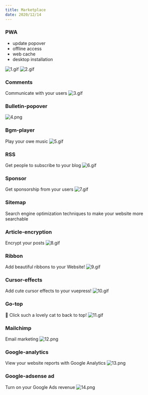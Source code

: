 ```yaml
---
title: Marketplace
date: 2020/12/14
---
```


### PWA
- update popover
- offline access
- web cache
- desktop installation

![1.gif](./image/marketplace/plugin-1.gif)
![2.gif](./image/marketplace/plugin-2.gif)
### Comments
Communicate with your users 
![3.gif](./image/marketplace/plugin-3.gif)

### Bulletin-popover
![4.png](./image/marketplace/plugin-4.png)

### Bgm-player
Play your owe music
![5.gif](./image/marketplace/plugin-5.gif)

### RSS
Get people to subscribe to your blog
![6.gif](./image/marketplace/plugin-6.gif)

### Sponsor
Get sponsorship from your users
![7.gif](./image/marketplace/plugin-7.gif)

<!-- ### Image zoom
zoom your Image -->
### Sitemap
Search engine optimization techniques to make your website more searchable

### Article-encryption
Encrypt your posts
![8.gif](./image/marketplace/plugin-8.gif)

### Ribbon
Add beautiful ribbons to your Website!
![9.gif](./image/marketplace/plugin-9.gif)
### Cursor-effects
Add cute cursor effects to your vuepress!
![10.gif](./image/marketplace/plugin-10.gif)

### Go-top
🐾 Click such a lovely cat to back to top!
![11.gif](./image/marketplace/plugin-11.gif)

### Mailchimp
Email marketing
![12.png](./image/marketplace/plugin-12.png)

### Google-analytics 
View your website reports with Google Analytics
![13.png](./image/marketplace/plugin-13.png)

### Google-adsense ad
Turn on your Google Ads revenue
![14.png](./image/marketplace/plugin-14.png)